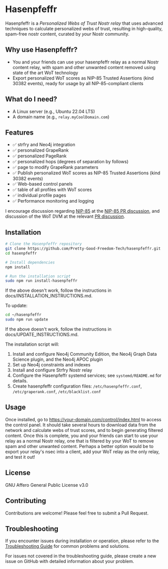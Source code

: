 # Hasenpfeffr

Hasenpfeffr is a _Personalized Webs of Trust Nostr relay_ that uses advanced techniques to calculate personalized webs of trust, resulting in high-quality, spam-free nostr content, curated by _your_ Nostr community.

## Why use Hasenpfeffr?

- You and your friends can use your hasenpfeffr relay as a normal Nostr content relay, with spam and other unwanted content removed using state of the art WoT technology
- Export personalized WoT scores as NIP-85 Trusted Assertions (kind 30382 events), ready for usage by all NIP-85-compliant clients

## What do I need?

- A Linux server (e.g., Ubuntu 22.04 LTS)
- A domain name (e.g., `relay.myCoolDomain.com`)

## Features

- ✅ strfry and Neo4j integration
- ✅ personalized GrapeRank
- ✅ personalized PageRank
- ✅ personalized hops (degrees of separation by follows)
- ✅ page to modify GrapeRank parameters
- ✅ Publish personalized WoT scores as NIP-85 Trusted Assertions (kind 30382 events)
- ✅ Web-based control panels
- ✅ table of all profiles with WoT scores
- ✅ individual profile pages
- ✅ Performance monitoring and logging

I encourage discussion regarding [NIP-85](https://github.com/vitorpamplona/nips/blob/user-summaries/85.md) at the [NIP-85 PR discussion](https://github.com/nostr-protocol/nips/pull/1534), and discussion of the WoT DVM at the relevant [PR discussion](https://github.com/nostr-protocol/data-vending-machines/pull/38).

## Installation

```bash
# Clone the Hasenpfeffr repository
git clone https://github.com/Pretty-Good-Freedom-Tech/hasenpfeffr.git
cd hasenpfeffr

# Install dependencies
npm install

# Run the installation script
sudo npm run install-hasenpfeffr
```

If the above doesn't work, follow the instructions in docs/INSTALLATION_INSTRUCTIONS.md.

To update:

```bash
cd ~/hasenpfeffr
sudo npm run update
```

If the above doesn't work, follow the instructions in docs/UPDATE_INSTRUCTIONS.md.

The installation script will:

1. Install and configure Neo4j Community Edition, the Neo4j Graph Data Science plugin, and the Neo4j APOC plugin
2. Set up Neo4j constraints and indexes
3. Install and configure Strfry Nostr relay
4. Configure the Hasenpfeffr systemd services; see `systemd/README.md` for details.
5. Create hasenpfeffr configuration files: `/etc/hasenpfeffr.conf`, `/etc/graperank.conf`, `/etc/blacklist.conf`

## Usage

Once installed, go to https://your-domain.com/control/index.html to access the control panel. It should take several hours to download data from the network and calculate webs of trust scores, and to begin generating filtered content. Once this is complete, you and your friends can start to use your relay as a normal Nostr relay, one that is filtered by your WoT to remove spam and other unwanted content. Perhaps a better option would be to export your relay's nsec into a client, add your WoT relay as the only relay, and test it out!

## License

GNU Affero General Public License v3.0

## Contributing

Contributions are welcome! Please feel free to submit a Pull Request.

## Troubleshooting

If you encounter issues during installation or operation, please refer to the [Troubleshooting Guide](TROUBLESHOOTING.md) for common problems and solutions.

For issues not covered in the troubleshooting guide, please create a new issue on GitHub with detailed information about your problem.
